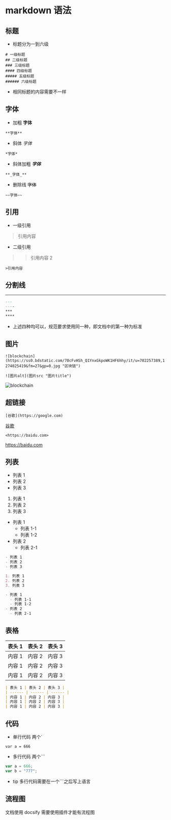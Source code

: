 # markdown 语法

## 标题

- 标题分为一到六级

```markdowm
# 一级标题
## 二级标题
### 三级标题
#### 四级标题
##### 五级标题
###### 六级标题
```

- 相同标题的内容需要不一样

## 字体

- 加粗 **字体**

`**字体**`

- 斜体 _字体_

`*字体*`

- 斜体加粗 **_字体_**

`**_字体_**`

- 删除线 ~~字体~~

`~~字体~~`

## 引用

- 一级引用

> 引用内容

- 二级引用

> > 引用内容 2

`>引用内容`

## 分割线

---

```markdown
---
----
***
****
```

- 上述四种均可以，规范要求使用同一种，即文档中的第一种为标准

## 图片

`![blockchain](https://ss0.bdstatic.com/70cFvHSh_Q1YnxGkpoWK1HF6hhy/it/u=702257389,1274025419&fm=27&gp=0.jpg "区块链")`

`![图片alt](图片src "图片title")`

![blockchain](https://ss0.bdstatic.com/70cFvHSh_Q1YnxGkpoWK1HF6hhy/it/u=702257389,1274025419&fm=27&gp=0.jpg "区块链")

## 超链接

`[谷歌](https://google.com)`

[谷歌](https://google.com)

`<https://baidu.com>`

<https://baidu.com>

## 列表

- 列表 1
- 列表 2
- 列表 3

1. 列表 1
2. 列表 2
3. 列表 3

- 列表 1
  - 列表 1-1
  - 列表 1-2
- 列表 2
  - 列表 2-1

```markdown
- 列表 1
- 列表 2
- 列表 3

1. 列表 1
2. 列表 2
3. 列表 3

- 列表 1
  - 列表 1-1
  - 列表 1-2
- 列表 2
  - 列表 2-1
```

## 表格

| 表头 1 | 表头 2 | 表头 3 |
| ------ | ------ | ------ |
| 内容 1 | 内容 2 | 内容 3 |
| 内容 1 | 内容 2 | 内容 3 |
| 内容 1 | 内容 2 | 内容 3 |

```markdown
| 表头 1 | 表头 2 | 表头 3 |
| ------ | ------ | ------ |
| 内容 1 | 内容 2 | 内容 3 |
| 内容 1 | 内容 2 | 内容 3 |
| 内容 1 | 内容 2 | 内容 3 |
```

## 代码

- 单行代码 两个`

`var a = 666`

- 多行代码 两个```

```javascript
var a = 666;
var b = "777";
```

- tip
  多行代码需要在一个```之后写上语言

## 流程图

文档使用 docsify 需要使用插件才能有流程图
